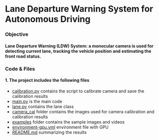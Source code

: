 # **Lane Departure Warning System for Autonomous Driving** 

### Objective

#### Lane Departure Warning (LDW) System: a monocular camera is used for detecting current lane, tracking the vehicle position and estimating the front road status. 

### Code & Files

#### 1. The project includes the following files

* [calibration.py](calibration.py) contains the script to calibrate camera and save the calibration results
* [main.py](main.py) is the main code
* [lane.py](model.h5) contains the lane class 
* [camera_cal](camera_cal) folder contains the images used for camera calibration and calibration results 
* [examples](examples) folder contains the sample images and videos
* [environment-gpu.yml](environment-gpu.yml) environment file with GPU 
* [README.md](README.md) summarizing the results
